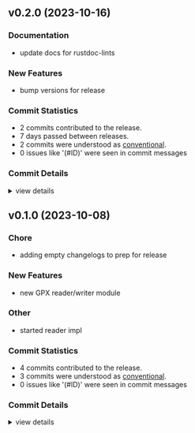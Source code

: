 

## v0.2.0 (2023-10-16)

### Documentation

 - <csr-id-13ae74c7a318037939a4604a28a1cf33d87741a0/> update docs for rustdoc-lints

### New Features

 - <csr-id-8dc3f98d6b32d735c009468feb0ba32dc367d49a/> bump versions for release

### Commit Statistics

<csr-read-only-do-not-edit/>

 - 2 commits contributed to the release.
 - 7 days passed between releases.
 - 2 commits were understood as [conventional](https://www.conventionalcommits.org).
 - 0 issues like '(#ID)' were seen in commit messages

### Commit Details

<csr-read-only-do-not-edit/>

<details><summary>view details</summary>

 * **Uncategorized**
    - Bump versions for release ([`8dc3f98`](https://github.com/spmadden/irox/commit/8dc3f98d6b32d735c009468feb0ba32dc367d49a))
    - Update docs for rustdoc-lints ([`13ae74c`](https://github.com/spmadden/irox/commit/13ae74c7a318037939a4604a28a1cf33d87741a0))
</details>

## v0.1.0 (2023-10-08)

<csr-id-8b615cc2bb578961c2cd8895814932c9d84ee294/>
<csr-id-31ab14449ae83ce6fbe3959461aa688fb3c1777c/>

### Chore

 - <csr-id-8b615cc2bb578961c2cd8895814932c9d84ee294/> adding empty changelogs to prep for release

### New Features

 - <csr-id-b378b9da294474e73936e4e52bba9ae103fc1590/> new GPX reader/writer module

### Other

 - <csr-id-31ab14449ae83ce6fbe3959461aa688fb3c1777c/> started reader impl

### Commit Statistics

<csr-read-only-do-not-edit/>

 - 4 commits contributed to the release.
 - 3 commits were understood as [conventional](https://www.conventionalcommits.org).
 - 0 issues like '(#ID)' were seen in commit messages

### Commit Details

<csr-read-only-do-not-edit/>

<details><summary>view details</summary>

 * **Uncategorized**
    - Release irox-tools v0.2.1, irox-carto v0.2.1, irox-egui-extras v0.2.1, irox-gpx v0.1.0, irox-types v0.2.1, irox-structs_derive v0.2.1, irox-raymarine-sonar v0.1.0, irox-stats v0.2.1, irox-winlocation-api v0.1.1, irox v0.2.1 ([`68d770b`](https://github.com/spmadden/irox/commit/68d770bb78abe49bf30364ca17ddb6f7bfda05d9))
    - Adding empty changelogs to prep for release ([`8b615cc`](https://github.com/spmadden/irox/commit/8b615cc2bb578961c2cd8895814932c9d84ee294))
    - Started reader impl ([`31ab144`](https://github.com/spmadden/irox/commit/31ab14449ae83ce6fbe3959461aa688fb3c1777c))
    - New GPX reader/writer module ([`b378b9d`](https://github.com/spmadden/irox/commit/b378b9da294474e73936e4e52bba9ae103fc1590))
</details>

